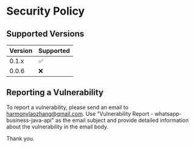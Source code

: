 # Security Policy

## Supported Versions



| Version | Supported          |
| ------- | ------------------ |
| 0.1.x   | :white_check_mark: |
| 0.0.6   | :x:                |


## Reporting a Vulnerability

To report a vulnerability, please send an email to harmonylaozhang@gmail.com. 
Use "Vulnerability Report - whatsapp-business-java-api" as the email subject and provide detailed information about the vulnerability in the email body. 

Thank you.

